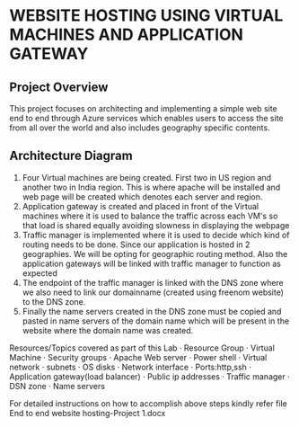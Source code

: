 <h1>WEBSITE HOSTING USING VIRTUAL MACHINES AND APPLICATION GATEWAY</h1>


<h2>Project Overview</h2>
This project focuses on architecting and implementing a simple web site end to end through Azure services which enables users to access the site from all over the world and also includes geography specific contents.

<h2>Architecture Diagram</h2>
 

1. Four Virtual machines are being created. First two in US region and another two in India region. This is where apache will be installed and web page will be created which        denotes each server and region.
2. Application gateway is created and placed in front of the Virtual machines where it is used to balance the traffic across each VM's so that load is shared equally avoiding      slowness in displaying the webpage
3. Traffic manager is implemented where it is used to decide which kind of routing needs to be done. Since our application is hosted in 2 geographies. We will be opting for        geographic routing method. Also the application gateways will be linked with traffic manager to function as expected
4. The endpoint of the traffic manager is linked with the DNS zone where we also need to link our domainname (created using freenom website) to the DNS zone.
5. Finally the name servers created in the DNS zone must be copied and pasted in name servers of the domain name which will be present in the website where the domain name was      created.

Resources/Topics covered as part of this Lab
·	Resource Group
·	Virtual Machine
·	Security groups
·	Apache Web server
·	Power shell
·	Virtual network
·	subnets
·	OS disks
·	Network interface
·	Ports:http,ssh
·	Application gateway(load balancer)
·	Public ip addresses
·	Traffic manager 
·	DSN zone
·	Name servers

For detailed instructions on how to accomplish above steps kindly refer file End to end website hosting-Project 1.docx


